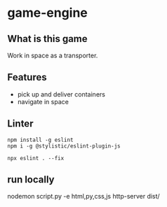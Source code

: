 # game-engine

## What is this game

Work in space as a transporter.

## Features

-   pick up and deliver containers
-   navigate in space


## Linter

```
npm install -g eslint
npm i -g @stylistic/eslint-plugin-js

npx eslint . --fix
```

## run locally
nodemon script.py -e html,py,css,js
http-server dist/
